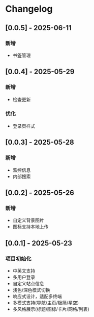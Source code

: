 # Changelog

## [0.0.5] - 2025-06-11
### 新增
- 书签管理

## [0.0.4] - 2025-05-29
### 新增
- 检查更新
### 优化
- 登录页样式

## [0.0.3] - 2025-05-28
### 新增
- 监控信息
- 内部搜索

## [0.0.2] - 2025-05-26
### 新增
- 自定义背景图片
- 图标支持本地上传

## [0.0.1] - 2025-05-23
### 项目初始化
- 中英文支持
- 多用户登录
- 自定义站点信息
- 浅色/深色模式切换
- 响应式设计，适配多终端
- 多模式支持(导航/主页/极简/星空)
- 多风格展示(标题/图标/卡片/网格/列表)